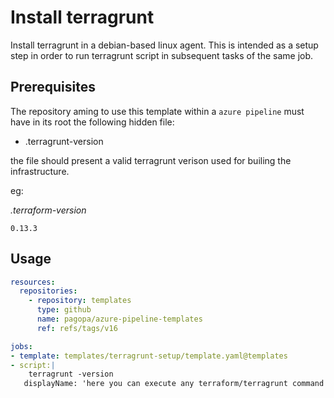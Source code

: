 # Install terragrunt

Install terragrunt in a debian-based linux agent. This is intended as a setup step in order to run terragrunt script in subsequent tasks of the same job.

## Prerequisites

The repository aming to use this template within a `azure pipeline` must have in its root the following hidden file:

* .terragrunt-version

the file should present a valid terragrunt verison used for builing the infrastructure.

eg:

_.terraform-version_
```
0.13.3
```

## Usage

```yaml
resources:
  repositories:
    - repository: templates
      type: github
      name: pagopa/azure-pipeline-templates
      ref: refs/tags/v16

jobs:
- template: templates/terragrunt-setup/template.yaml@templates
- script:|
    terragrunt -version
   displayName: 'here you can execute any terraform/terragrunt command'
```
